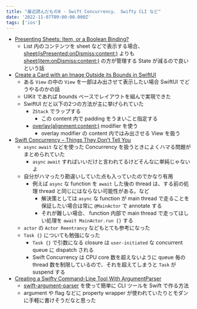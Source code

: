 ```yaml
---
title: "最近読んだもの8 - Swift Concurrency、 Swifty CLI など"
date: '2022-11-07T09:00:00.000Z'
tags: ['ios']
---
```


- [Presenting Sheets: Item, or a Boolean Binding?](https://www.swiftjectivec.com/SwiftUI-sheet-present-item-vs-toggle/)
	- List 内のコンテンツを sheet などで表示する場合、[sheet(isPresented:onDismiss:content:)](https://developer.apple.com/documentation/SwiftUI/View/sheet(isPresented:onDismiss:content:)) よりも [sheet(item:onDismiss:content:)](https://developer.apple.com/documentation/swiftui/view/sheet(item:ondismiss:content:)) の方が管理する State が減るので良いという話
- [Create a Card with an Image Outside its Bounds in SwiftUI](https://holyswift.app/create-a-card-with-an-image-outside-its-bounds-in-swiftui/)
	- ある `View` の中の `View` を一部はみ出させて表示したい場合 SwiftUI でどうやるのかの話
	- UIKit であれば bounds ベースでレイアウトを組んで実現できた
	- SwiftUI だと以下の2つの方法が主に挙げられていた
		- `ZStack` でラップする
			- この content 内で padding をうまいこと指定する
		- [overlay(alignment:content:)](https://developer.apple.com/documentation/swiftui/view/overlay(alignment:content:)) modifier を使う
			- overlay modifier の content 内ではみ出させる View を扱う
- [Swift Concurrency – Things They Don’t Tell You](https://wojciechkulik.pl/ios/swift-concurrency-things-they-dont-tell-you)
	- `async` `await` などを使った Concurrency を扱うときによくハマる問題がまとめられていた
		- `async` `await` すればいいだけと言われてるけどそんなに単純じゃないよ
	- 自分がハマったり勘違いしていた点も入っていたのでかなり有用
		- 例えば `async` な function を `await` した後の thread は、する前の処理 thread と同じにはならない可能性がある。など
			- 解決策としては `async` な function が main thread で走ることを保証したい場合は常に `@MainActor` で annotate する
			- それが難しい場合、 function 内部で main thread で走ってほしい処理を `await MainActor.run {}` する
	 - `actor` の `Actor Reentrancy` などもとても参考になった
	 - `Task {}` についても勉強になった
		 - `Task {}` で引数になる closure は `user-initiated` な concurrent queue に dispatch される
		 - Swift Concurrency は CPU core 数を超えないように queue 毎の thread 数を制限しているので、それを超えてしまうと `Task` が suspend する
- [Creating a Swifty Command-Line Tool With ArgumentParser](https://betterprogramming.pub/creating-a-swifty-command-line-tool-with-argumentparser-a6240b512b0b)
	- [swift-argument-parser](https://github.com/apple/swift-argument-parser) を使って簡単に CLI ツールを Swift で作る方法
	- argument や flag などに property wrapper が使われていたりとモダンに手軽に書けそうだなと思った